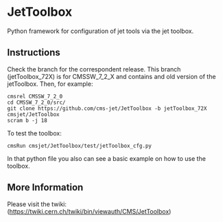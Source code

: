 # JetToolbox
Python framework for configuration of jet tools via the jet toolbox. 

## Instructions

Check the branch for the correspondent release. This branch (jetToolbox_72X) is for CMSSW_7_2_X and contains and old version of the jetToolbox. Then, for example:
```
cmsrel CMSSW_7_2_0
cd CMSSW_7_2_0/src/
git clone https://github.com/cms-jet/JetToolbox -b jetToolbox_72X cmsjet/JetToolbox
scram b -j 18
```
To test the toolbox:
```
cmsRun cmsjet/JetToolbox/test/jetToolbox_cfg.py
```
In that python file you also can see a basic example on how to use the toolbox.

## More Information

Please visit the twiki: (https://twiki.cern.ch/twiki/bin/viewauth/CMS/JetToolbox)

